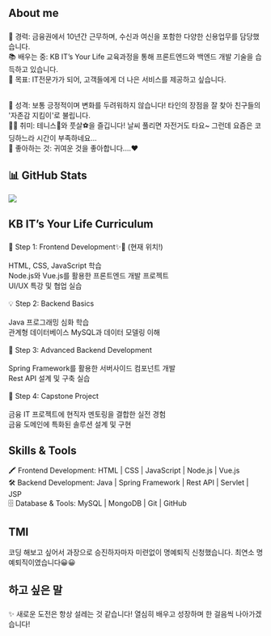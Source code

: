 <h2 align="left">About me</h2>

###

<p align="left">💼 경력: 금융권에서 10년간 근무하며, 수신과 여신을 포함한 다양한 신용업무를 담당했습니다.<br>📚 배우는 중: KB IT’s Your Life 교육과정을 통해 프론트엔드와 백엔드 개발 기술을 습득하고 있습니다.<br>🎯 목표: IT전문가가 되어, 고객들에게 더 나은 서비스를 제공하고 싶습니다.</p>
<br>🌟 성격: 보통 긍정적이며 변화를 두려워하지 않습니다! 타인의 장점을 잘 찾아 친구들의 '자존감 지킴이'로 불립니다.<br>🚴‍♂️ 취미: 테니스🎾와 풋살⚽을 즐깁니다! 날씨 풀리면 자전거도 타요~ 그런데 요즘은 코딩하느라 시간이 부족하네요...<br>🐻 좋아하는 것: 귀여운 것을 좋아합니다....❤️</p>
</p>

###

## <h2> 📊 GitHub Stats </h2>

![](https://github-readme-stats.vercel.app/api?username=HyeEmpathyDev&theme=default&hide_border=false&include_all_commits=true&count_private=true)

###

###

<h2 align="left">KB IT’s Your Life Curriculum</h2>

###

<p align="left">📖 Step 1: Frontend Development✨💪 (현재 위치!)<br><br>HTML, CSS, JavaScript 학습 <br>Node.js와 Vue.js를 활용한 프론트엔드 개발 프로젝트<br>UI/UX 특강 및 협업 실습<br><br>💡 Step 2: Backend Basics<br><br>Java 프로그래밍 심화 학습 <br>관계형 데이터베이스 MySQL과 데이터 모델링 이해<br><br>🚀 Step 3: Advanced Backend Development<br><br>Spring Framework를 활용한 서버사이드 컴포넌트 개발<br>Rest API 설계 및 구축 실습<br><br>🌟 Step 4: Capstone Project<br><br>금융 IT 프로젝트에 현직자 멘토링을 결합한 실전 경험<br>금융 도메인에 특화된 솔루션 설계 및 구현</p>

###

<h2 align="left">Skills & Tools</h2>
<p align="left">🖍️ Frontend Development: HTML | CSS | JavaScript | Node.js | Vue.js<br>🛠️ Backend Development: Java | Spring Framework | Rest API | Servlet | JSP<br>🗄️ Database & Tools: MySQL | MongoDB | Git | GitHub</p>

###

<h2 align="left">TMI</h2>
<p align="left">코딩 해보고 싶어서 과장으로 승진하자마자 미련없이 명예퇴직 신청했습니다. 최연소 명예퇴직이였습니다😀😀</p>

###

<h2 align="left">하고 싶은 말</h2>

###

<p align="left">✨ 새로운 도전은 항상 설레는 것 같습니다! 열심히 배우고 성장하며 한 걸음씩 나아가겠습니다!</p>

###
